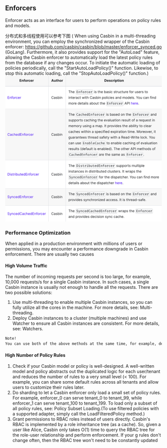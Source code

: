 ## Enforcers
Enforcer acts as an interface for users to perform operations on policy rules and models.

分布式和多线程使用可以参考下图 (
When using Casbin in a multi-threading environment, you can employ the synchronized wrapper of the Casbin enforcer: https://github.com/casbin/casbin/blob/master/enforcer_synced.go (GoLang). Furthermore, it also provides support for the "AutoLoad" feature, allowing the Casbin enforcer to automatically load the latest policy rules from the database if any changes occur. To initiate the automatic loading of policies periodically, call the "StartAutoLoadPolicy()" function. Likewise, to stop this automatic loading, call the "StopAutoLoadPolicy()" function.)
![enforcer](./pic/enforcer.png)

### Performance Optimization
When applied in a production environment with millions of users or permissions, you may encounter a performance downgrade in Casbin enforcement. There are usually two causes
#### High Volume Traffic
The number of incoming requests per second is too large, for example, 10,000 requests/s for a single Casbin instance. In such cases, a single Casbin instance is usually not enough to handle all the requests. There are two possible solutions:
1. Use multi-threading to enable multiple Casbin instances, so you can fully utilize all the cores in the machine. For more details, see: Multi-threading.
2. Deploy Casbin instances to a cluster (multiple machines) and use Watcher to ensure all Casbin instances are consistent. For more details, see: Watchers.

```bash
Note!
You can use both of the above methods at the same time, for example, deploy Casbin to a 10-machine cluster where each machine has 5 threads simultaneously serving Casbin enforcement requests.
```

#### High Number of Policy Rules
1. Check if your Casbin model or policy is well-designed. A well-written model and policy abstracts out the duplicated logic for each user/tenant and reduces the number of rules to a very small level (< 100). For example, you can share some default rules across all tenants and allow users to customize their rules later.
2. Do sharding to let a Casbin enforcer only load a small set of policy rules. For example, enforcer_0 can serve tenant_0 to tenant_99, while enforcer_1 can serve tenant_100 to tenant_199. To load only a subset of all policy rules, see: Policy Subset Loading.(To use filtered policies with a supported adapter, simply call the LoadFilteredPolicy method.)
3. Grant permissions to RBAC roles instead of users directly. Casbin's RBAC is implemented by a role inheritance tree (as a cache). So, given a user like Alice, Casbin only takes O(1) time to query the RBAC tree for the role-user relationship and perform enforcement. If your g rules don't change often, then the RBAC tree won't need to be constantly updated